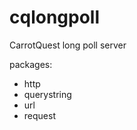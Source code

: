 cqlongpoll
==========

CarrotQuest long poll server


packages:
* http
* querystring
* url
* request
